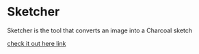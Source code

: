 # Sketcher
Sketcher is the tool that converts an image into a Charcoal sketch


[check it out here link](https://sketcher.onrender.com/uploader])

